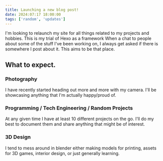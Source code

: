 ```yaml
---
title: Launching a new blog post!
date: 2024:07:17 18:00:00
tags: ['random', 'updates']
---
```

I'm looking to relaunch my site for all things related to my projects and hobbies. This is my trial of Hexo as a framework
When a chat to people about some of the stuff I've been working on, I always get asked if there is somewhere I post about it. This aims to be that place.

## What to expect.

### Photography

I have recently started heading out more and more with my camera. I'll be showcasing anything that I'm actually happy/proud of.

### Programming / Tech Engineering / Random Projects

At any given time I have at least 10 different projects on the go. I'll do my best to document them and share anything that might be of interest.

### 3D Design

I tend to mess around in blender either making models for printing, assets for 3D games, interior design, or just generally learning. 